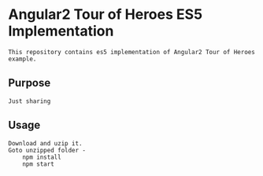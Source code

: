 # Angular2 Tour of Heroes ES5 Implementation
	This repository contains es5 implementation of Angular2 Tour of Heroes example.
## Purpose
	Just sharing
## Usage
	Download and uzip it.
	Goto unzipped folder - 
		npm install
		npm start
